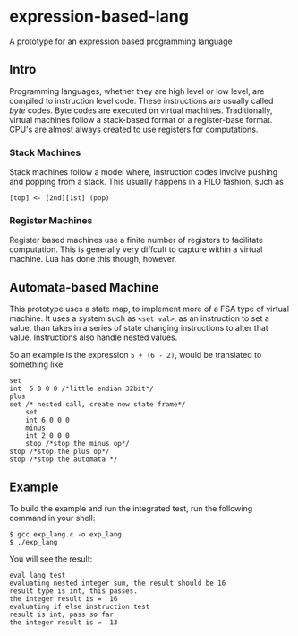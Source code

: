 # expression-based-lang
A prototype for an expression based programming language

## Intro

Programming languages, whether they are high level or low level, are compiled to instruction level code. These instructions are usually called *byte* codes. Byte codes are executed on virtual machines. Traditionally, virtual machines follow a stack-based format or a register-base format. CPU's are almost always created to use registers for computations.

### Stack Machines

Stack machines follow a model where, instruction codes involve pushing and popping from a stack. This usually happens in a FILO fashion, such as

```
[top] <- [2nd][1st] (pop)
```

### Register Machines

Register based machines use a finite number of registers to facilitate computation. This is generally very diffcult to capture within a virtual machine. Lua has done this though, however. 

## Automata-based Machine

This prototype uses a state map, to implement more of a FSA type of virtual machine. It uses a system such as `<set val>`, as an instruction to set a value, than takes in a series of state changing instructions to alter that value. Instructions also handle nested values.

So an example is the expression `5 + (6 - 2)`, would be translated to something like:

```
set
int  5 0 0 0 /*little endian 32bit*/
plus
set /* nested call, create new state frame*/
    set
    int 6 0 0 0
    minus
    int 2 0 0 0
    stop /*stop the minus op*/
stop /*stop the plus op*/
stop /*stop the automata */
```


## Example

To build the example and run the integrated test, run the following command in your shell:

```
$ gcc exp_lang.c -o exp_lang
$ ./exp_lang
```

You will see the result:

```
eval lang test
evaluating nested integer sum, the result should be 16
result type is int, this passes.
the integer result is =  16
evaluating if else instruction test
result is int, pass so far
the integer result is =  13
```

